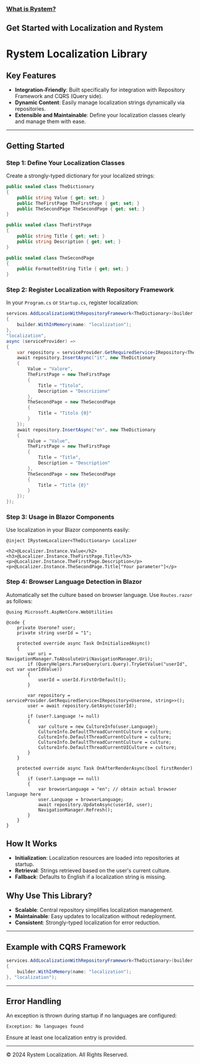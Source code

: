 ﻿### [What is Rystem?](https://github.com/KeyserDSoze/Rystem)

## Get Started with Localization and Rystem

# Rystem Localization Library

## Key Features

- **Integration-Friendly**: Built specifically for integration with Repository Framework and CQRS (Query side).
- **Dynamic Content**: Easily manage localization strings dynamically via repositories.
- **Extensible and Maintainable**: Define your localization classes clearly and manage them with ease.

---

## Getting Started

### Step 1: Define Your Localization Classes

Create a strongly-typed dictionary for your localized strings:

```csharp
public sealed class TheDictionary
{
    public string Value { get; set; }
    public TheFirstPage TheFirstPage { get; set; }
    public TheSecondPage TheSecondPage { get; set; }
}

public sealed class TheFirstPage
{
    public string Title { get; set; }
    public string Description { get; set; }
}

public sealed class TheSecondPage
{
    public FormattedString Title { get; set; }
}
```

### Step 2: Register Localization with Repository Framework

In your `Program.cs` or `Startup.cs`, register localization:

```csharp
services.AddLocalizationWithRepositoryFramework<TheDictionary>(builder =>
{
    builder.WithInMemory(name: "localization");
},
"localization",
async (serviceProvider) =>
{
    var repository = serviceProvider.GetRequiredService<IRepository<TheDictionary, string>>();
    await repository.InsertAsync("it", new TheDictionary
    {
        Value = "Valore",
        TheFirstPage = new TheFirstPage
        {
            Title = "Titolo",
            Description = "Descrizione"
        },
        TheSecondPage = new TheSecondPage
        {
            Title = "Titolo {0}"
        }
    });
    await repository.InsertAsync("en", new TheDictionary
    {
        Value = "Value",
        TheFirstPage = new TheFirstPage
        {
            Title = "Title",
            Description = "Description"
        },
        TheSecondPage = new TheSecondPage
        {
            Title = "Title {0}"
        }
    });
});
```

### Step 3: Usage in Blazor Components

Use localization in your Blazor components easily:

```razor
@inject IRystemLocalizer<TheDictionary> Localizer

<h2>@Localizer.Instance.Value</h2>
<h3>@Localizer.Instance.TheFirstPage.Title</h3>
<p>@Localizer.Instance.TheFirstPage.Description</p>
<p>@Localizer.Instance.TheSecondPage.Title["Your parameter"]</p>
```

### Step 4: Browser Language Detection in Blazor

Automatically set the culture based on browser language. Use `Routes.razor` as follows:

```razor
@using Microsoft.AspNetCore.WebUtilities

@code {
    private Userone? user;
    private string userId = "1";

    protected override async Task OnInitializedAsync()
    {
        var uri = NavigationManager.ToAbsoluteUri(NavigationManager.Uri);
        if (QueryHelpers.ParseQuery(uri.Query).TryGetValue("userId", out var userIdValue))
        {
            userId = userId.FirstOrDefault();
        }

        var repository = serviceProvider.GetRequiredService<IRepository<Userone, string>>();
        user = await repository.GetAsync(userId);

        if (user?.Language != null)
        {
            var culture = new CultureInfo(user.Language);
            CultureInfo.DefaultThreadCurrentCulture = culture;
            CultureInfo.DefaultThreadCurrentCulture = culture;
            CultureInfo.DefaultThreadCurrentCulture = culture;
            CultureInfo.DefaultThreadCurrentUICulture = culture;
        }
    }

    protected override async Task OnAfterRenderAsync(bool firstRender)
    {
        if (user?.Language == null)
        {
            var browserLanguage = "en"; // obtain actual browser language here
            user.Language = browserLanguage;
            await repository.UpdateAsync(userId, user);
            NavigationManager.Refresh();
        }
    }
}
```

## How It Works

- **Initialization**: Localization resources are loaded into repositories at startup.
- **Retrieval**: Strings retrieved based on the user's current culture.
- **Fallback**: Defaults to English if a localization string is missing.

## Why Use This Library?

- **Scalable**: Central repository simplifies localization management.
- **Maintainable**: Easy updates to localization without redeployment.
- **Consistent**: Strongly-typed localization for error reduction.

---

## Example with CQRS Framework

```csharp
services.AddLocalizationWithRepositoryFramework<TheDictionary>(builder =>
{
    builder.WithInMemory(name: "localization");
}, "localization");
```

---

## Error Handling

An exception is thrown during startup if no languages are configured:

```shell
Exception: No languages found
```

Ensure at least one localization entry is provided.

---

© 2024 Rystem Localization. All Rights Reserved.